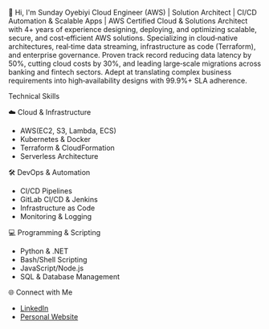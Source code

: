 👋 Hi, I'm Sunday Oyebiyi
Cloud Engineer (AWS) | Solution Architect | CI/CD Automation & Scalable Apps | AWS Certified
Cloud & Solutions Architect with 4+ years of experience designing, deploying, and optimizing scalable, secure, and cost‑efficient AWS solutions. Specializing in cloud‑native architectures, real‑time data streaming, infrastructure as code (Terraform), and enterprise governance. Proven track record reducing data latency by 50%, cutting cloud costs by 30%, and leading large‑scale migrations across banking and fintech sectors. Adept at translating complex business requirements into high‑availability designs with 99.9%+ SLA adherence.

Technical Skills

☁️ Cloud & Infrastructure
- AWS(EC2, S3, Lambda, ECS)
- Kubernetes & Docker
- Terraform & CloudFormation
- Serverless Architecture

🛠️ DevOps & Automation
- CI/CD Pipelines
- GitLab CI/CD & Jenkins
- Infrastructure as Code
- Monitoring & Logging

💻 Programming & Scripting
- Python & .NET
- Bash/Shell Scripting
- JavaScript/Node.js
- SQL & Database Management



🌐 Connect with Me
- [LinkedIn](https://www.linkedin.com/in/sunday-oyebiyi/)
- [Personal Website](https://oyebiyisunday.github.io/Portfolio_Website/)
